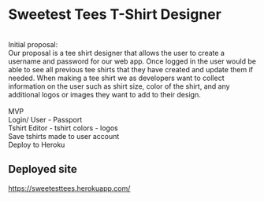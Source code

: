 # Sweetest Tees T-Shirt Designer

<br>
Initial proposal:<br>
Our proposal is a tee shirt designer that allows the user to create a username and password for our web app. Once logged in the user would be able to see all previous tee shirts that they have created and update them if needed. When making a tee shirt we as developers want to collect information on the user such as shirt size, color of the shirt, and any additional logos or images they want to add to their design.<br><br>
MVP<br>
Login/ User - Passport<br>
Tshirt Editor - tshirt colors - logos<br>
Save tshirts made to user account<br>
Deploy to Heroku

## Deployed site
https://sweetesttees.herokuapp.com/
